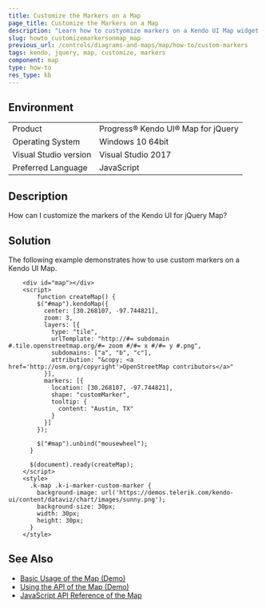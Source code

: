 ```yaml
---
title: Customize the Markers on a Map
page_title: Customize the Markers on a Map
description: "Learn how to custyomize markers on a Kendo UI Map widget."
slug: howto_customizemarkersonmap_map
previous_url: /controls/diagrams-and-maps/map/how-to/custom-markers
tags: kendo, jquery, map, customize, markers
component: map
type: how-to
res_type: kb
---
```


## Environment

<table>
 <tr>
  <td>Product</td>
  <td>Progress® Kendo UI® Map for jQuery</td>
 </tr>
 <tr>
  <td>Operating System</td>
  <td>Windows 10 64bit</td>
 </tr>
 <tr>
  <td>Visual Studio version</td>
  <td>Visual Studio 2017</td>
 </tr>
 <tr>
  <td>Preferred Language</td>
  <td>JavaScript</td>
 </tr>
</table>

## Description

How can I customize the markers of the Kendo UI for jQuery Map?

## Solution

The following example demonstrates how to use custom markers on a Kendo UI Map.

```dojo
    <div id="map"></div>
    <script>
        function createMap() {
        $("#map").kendoMap({
          center: [30.268107, -97.744821],
          zoom: 3,
          layers: [{
            type: "tile",
            urlTemplate: "http://#= subdomain #.tile.openstreetmap.org/#= zoom #/#= x #/#= y #.png",
            subdomains: ["a", "b", "c"],
            attribution: "&copy; <a href='http://osm.org/copyright'>OpenStreetMap contributors</a>"
          }],
          markers: [{
            location: [30.268107, -97.744821],
            shape: "customMarker",
            tooltip: {
              content: "Austin, TX"
            }
          }]
        });          

        $("#map").unbind("mousewheel");
      }

      $(document).ready(createMap);
    </script>
    <style>
      .k-map .k-i-marker-custom-marker {
        background-image: url('https://demos.telerik.com/kendo-ui/content/dataviz/chart/images/sunny.png');
        background-size: 30px;
        width: 30px;
        height: 30px;
      }
    </style>
```

## See Also

* [Basic Usage of the Map (Demo)](https://demos.telerik.com/kendo-ui/map/index)
* [Using the API of the Map (Demo)](https://demos.telerik.com/kendo-ui/map/api)
* [JavaScript API Reference of the Map](/api/javascript/dataviz/ui/map)

